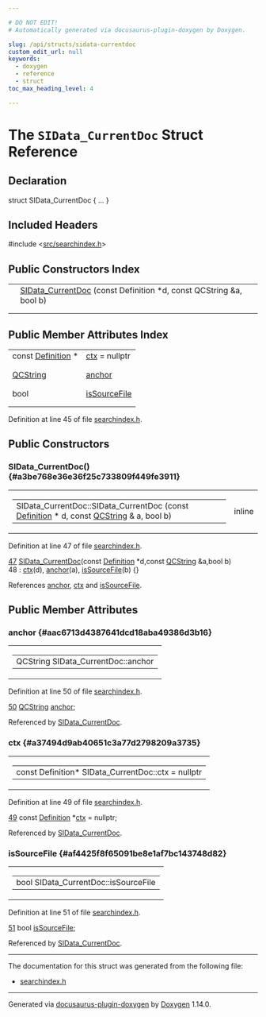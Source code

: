 ```yaml
---

# DO NOT EDIT!
# Automatically generated via docusaurus-plugin-doxygen by Doxygen.

slug: /api/structs/sidata-currentdoc
custom_edit_url: null
keywords:
  - doxygen
  - reference
  - struct
toc_max_heading_level: 4

---
```


<div class="doxyPage">

# The `SIData_CurrentDoc` Struct Reference



## Declaration

<div class="doxyDeclaration">
struct SIData_CurrentDoc { ... }
</div>

## Included Headers

<div class="doxyIncludesList">#include &lt;<a href="/web-doxygen/docs/api/files/src/searchindex-h">src/searchindex.h</a>&gt;
</div>

## Public Constructors Index

<table class="doxyMembersIndex">

<tr class="doxyMemberIndexItem">
<td class="doxyMemberIndexItemType" align="left" valign="top"></td>
<td class="doxyMemberIndexItemName" align="left" valign="top"><a href="#a3be768e36e36f25c733809f449fe3911">SIData_CurrentDoc</a> (const Definition *d, const QCString &amp;a, bool b)</td>
</tr>
<tr class="doxyMemberIndexDescription">
<td class="doxyMemberIndexDescriptionLeft"></td>
<td class="doxyMemberIndexDescriptionRight">
</td>
</tr>
<tr class="doxyMemberIndexSeparator">
<td class="doxyMemberIndexSeparator" colspan="2"></td>
</tr>

</table>

## Public Member Attributes Index

<table class="doxyMembersIndex">

<tr class="doxyMemberIndexItem">
<td class="doxyMemberIndexItemType" align="left" valign="top">const <a href="/web-doxygen/docs/api/classes/definition">Definition</a> *</td>
<td class="doxyMemberIndexItemName" align="left" valign="top"><a href="#a37494d9ab40651c3a77d2798209a3735">ctx</a> = nullptr</td>
</tr>
<tr class="doxyMemberIndexDescription">
<td class="doxyMemberIndexDescriptionLeft"></td>
<td class="doxyMemberIndexDescriptionRight">
</td>
</tr>
<tr class="doxyMemberIndexSeparator">
<td class="doxyMemberIndexSeparator" colspan="2"></td>
</tr>

<tr class="doxyMemberIndexItem">
<td class="doxyMemberIndexItemType" align="left" valign="top"><a href="/web-doxygen/docs/api/classes/qcstring">QCString</a></td>
<td class="doxyMemberIndexItemName" align="left" valign="top"><a href="#aac6713d4387641dcd18aba49386d3b16">anchor</a></td>
</tr>
<tr class="doxyMemberIndexDescription">
<td class="doxyMemberIndexDescriptionLeft"></td>
<td class="doxyMemberIndexDescriptionRight">
</td>
</tr>
<tr class="doxyMemberIndexSeparator">
<td class="doxyMemberIndexSeparator" colspan="2"></td>
</tr>

<tr class="doxyMemberIndexItem">
<td class="doxyMemberIndexItemType" align="left" valign="top">bool</td>
<td class="doxyMemberIndexItemName" align="left" valign="top"><a href="#af4425f8f65091be8e1af7bc143748d82">isSourceFile</a></td>
</tr>
<tr class="doxyMemberIndexDescription">
<td class="doxyMemberIndexDescriptionLeft"></td>
<td class="doxyMemberIndexDescriptionRight">
</td>
</tr>
<tr class="doxyMemberIndexSeparator">
<td class="doxyMemberIndexSeparator" colspan="2"></td>
</tr>

</table>


<p>Definition at line 45 of file <a href="/web-doxygen/docs/api/files/src/searchindex-h">searchindex.h</a>.</p>

<div class="doxySectionDef">

## Public Constructors

### SIData&#95;CurrentDoc() {#a3be768e36e36f25c733809f449fe3911}

<div class="doxyMemberItem">
<div class="doxyMemberProto">
<table class="doxyMemberLabels">
<tr class="doxyMemberLabels">
<td class="doxyMemberLabelsLeft">
<table class="doxyMemberName">
<tr>
<td class="doxyMemberName">SIData_CurrentDoc::SIData_CurrentDoc (const <a href="/web-doxygen/docs/api/classes/definition">Definition</a> * d, const <a href="/web-doxygen/docs/api/classes/qcstring">QCString</a> &amp; a, bool b)</td>
</tr>
</table>
</td>
<td class="doxyMemberLabelsRight">
<span class="doxyMemberLabels">
<span class="doxyMemberLabel inline">inline</span>
</span>
</td>
</tr>
</table>
</div>
<div class="doxyMemberDoc">


<p>Definition at line 47 of file <a href="/web-doxygen/docs/api/files/src/searchindex-h">searchindex.h</a>.</p>

<div class="doxyProgramListing">

<div class="doxyCodeLine"><span class="doxyLineNumber"><a href="#a3be768e36e36f25c733809f449fe3911">47</a></span><span class="doxyLineContent"><span class="doxyHighlight">  <a href="#a3be768e36e36f25c733809f449fe3911">SIData_CurrentDoc</a>(</span><span class="doxyHighlightKeyword">const</span><span class="doxyHighlight"> <a href="/web-doxygen/docs/api/classes/definition">Definition</a> *d,</span><span class="doxyHighlightKeyword">const</span><span class="doxyHighlight"> <a href="/web-doxygen/docs/api/classes/qcstring">QCString</a> &amp;a,</span><span class="doxyHighlightKeywordType">bool</span><span class="doxyHighlight"> b)</span></span></div>
<div class="doxyCodeLine"><span class="doxyLineNumber">48</span><span class="doxyLineContent"><span class="doxyHighlight">    : <a href="#a37494d9ab40651c3a77d2798209a3735">ctx</a>(d), <a href="#aac6713d4387641dcd18aba49386d3b16">anchor</a>(a), <a href="#af4425f8f65091be8e1af7bc143748d82">isSourceFile</a>(b) {}</span></span></div>

</div>


References <a href="#aac6713d4387641dcd18aba49386d3b16">anchor</a>, <a href="#a37494d9ab40651c3a77d2798209a3735">ctx</a> and <a href="#af4425f8f65091be8e1af7bc143748d82">isSourceFile</a>.
</div>
</div>

</div>

<div class="doxySectionDef">

## Public Member Attributes

### anchor {#aac6713d4387641dcd18aba49386d3b16}

<div class="doxyMemberItem">
<div class="doxyMemberProto">
<table class="doxyMemberLabels">
<tr class="doxyMemberLabels">
<td class="doxyMemberLabelsLeft">
<table class="doxyMemberName">
<tr>
<td class="doxyMemberName">QCString SIData_CurrentDoc::anchor</td>
</tr>
</table>
</td>
</tr>
</table>
</div>
<div class="doxyMemberDoc">


<p>Definition at line 50 of file <a href="/web-doxygen/docs/api/files/src/searchindex-h">searchindex.h</a>.</p>

<div class="doxyProgramListing">

<div class="doxyCodeLine"><span class="doxyLineNumber"><a href="#aac6713d4387641dcd18aba49386d3b16">50</a></span><span class="doxyLineContent"><span class="doxyHighlight">  <a href="/web-doxygen/docs/api/classes/qcstring">QCString</a> <a href="#aac6713d4387641dcd18aba49386d3b16">anchor</a>;</span></span></div>

</div>


Referenced by <a href="#a3be768e36e36f25c733809f449fe3911">SIData&#95;CurrentDoc</a>.
</div>
</div>

### ctx {#a37494d9ab40651c3a77d2798209a3735}

<div class="doxyMemberItem">
<div class="doxyMemberProto">
<table class="doxyMemberLabels">
<tr class="doxyMemberLabels">
<td class="doxyMemberLabelsLeft">
<table class="doxyMemberName">
<tr>
<td class="doxyMemberName">const Definition* SIData_CurrentDoc::ctx = nullptr</td>
</tr>
</table>
</td>
</tr>
</table>
</div>
<div class="doxyMemberDoc">


<p>Definition at line 49 of file <a href="/web-doxygen/docs/api/files/src/searchindex-h">searchindex.h</a>.</p>

<div class="doxyProgramListing">

<div class="doxyCodeLine"><span class="doxyLineNumber"><a href="#a37494d9ab40651c3a77d2798209a3735">49</a></span><span class="doxyLineContent"><span class="doxyHighlight">  </span><span class="doxyHighlightKeyword">const</span><span class="doxyHighlight"> <a href="/web-doxygen/docs/api/classes/definition">Definition</a> *<a href="#a37494d9ab40651c3a77d2798209a3735">ctx</a> = </span><span class="doxyHighlightKeyword">nullptr</span><span class="doxyHighlight">;</span></span></div>

</div>


Referenced by <a href="#a3be768e36e36f25c733809f449fe3911">SIData&#95;CurrentDoc</a>.
</div>
</div>

### isSourceFile {#af4425f8f65091be8e1af7bc143748d82}

<div class="doxyMemberItem">
<div class="doxyMemberProto">
<table class="doxyMemberLabels">
<tr class="doxyMemberLabels">
<td class="doxyMemberLabelsLeft">
<table class="doxyMemberName">
<tr>
<td class="doxyMemberName">bool SIData_CurrentDoc::isSourceFile</td>
</tr>
</table>
</td>
</tr>
</table>
</div>
<div class="doxyMemberDoc">


<p>Definition at line 51 of file <a href="/web-doxygen/docs/api/files/src/searchindex-h">searchindex.h</a>.</p>

<div class="doxyProgramListing">

<div class="doxyCodeLine"><span class="doxyLineNumber"><a href="#af4425f8f65091be8e1af7bc143748d82">51</a></span><span class="doxyLineContent"><span class="doxyHighlight">  </span><span class="doxyHighlightKeywordType">bool</span><span class="doxyHighlight"> <a href="#af4425f8f65091be8e1af7bc143748d82">isSourceFile</a>;</span></span></div>

</div>


Referenced by <a href="#a3be768e36e36f25c733809f449fe3911">SIData&#95;CurrentDoc</a>.
</div>
</div>

</div>

<hr/>

<p>The documentation for this struct was generated from the following file:</p>

<ul>
<li><a href="/web-doxygen/docs/api/files/src/searchindex-h">searchindex.h</a></li>
</ul>

<hr/>

<p class="doxyGeneratedBy">Generated via <a href="https://github.com/xpack/docusaurus-plugin-doxygen">docusaurus-plugin-doxygen</a> by <a href="https://www.doxygen.nl">Doxygen</a> 1.14.0.</p>

</div>

